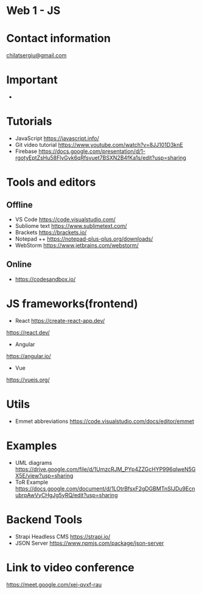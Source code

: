 # Web 1 - JS

# Contact information
chilatsergiu@gmail.com

# Important 
- 

# Tutorials
- JavaScript https://javascript.info/
- Git video tutorial https://www.youtube.com/watch?v=8JJ101D3knE
- Firebase https://docs.google.com/presentation/d/1-rgotyEptZsHu58FlyGyk6qRfsvuet7BSXN2B4fKa1s/edit?usp=sharing

# Tools and editors
## Offline
- VS Code https://code.visualstudio.com/
- Subliome text https://www.sublimetext.com/
- Brackets https://brackets.io/
- Notepad ++ https://notepad-plus-plus.org/downloads/
- WebStorm https://www.jetbrains.com/webstorm/

## Online
- https://codesandbox.io/

# JS frameworks(frontend)
- React
https://create-react-app.dev/

https://react.dev/

- Angular

https://angular.io/

- Vue

https://vuejs.org/
# Utils
- Emmet abbreviations https://code.visualstudio.com/docs/editor/emmet

# Examples
- UML diagrams https://drive.google.com/file/d/1UmzcRJM_PYp4ZZGcHYP996qlweN5GX5E/view?usp=sharing
- ToR Example https://docs.google.com/document/d/1LOtrBfsxF2gDGBMTnSIJDu9EcnubrpAwVyCHgJg5yRQ/edit?usp=sharing

# Backend Tools
- Strapi Headless CMS https://strapi.io/
- JSON Server https://www.npmjs.com/package/json-server



# Link to video conference
https://meet.google.com/xej-qvxf-rau
